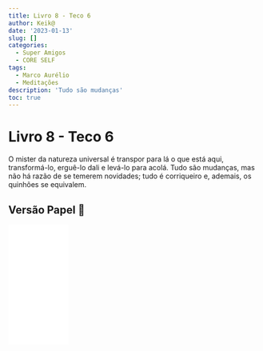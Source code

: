 ```yaml
---
title: Livro 8 - Teco 6
author: Keik@
date: '2023-01-13'
slug: []
categories:
  - Super Amigos
  - CORE SELF
tags:
  - Marco Aurélio
  - Meditações
description: 'Tudo são mudanças'
toc: true
---
```


# Livro 8 - Teco 6

O mister da natureza universal é transpor para lá o que está aqui, transformá-lo, erguê-lo dali e levá-lo para acolá. Tudo são mudanças, mas não há razão de se temerem novidades; tudo é corriqueiro e, ademais, os quinhões se equivalem.


## Versão Papel :book:
<iframe style="width:120px;height:240px;" marginwidth="0" marginheight="0" scrolling="no" frameborder="0" src="//ws-na.amazon-adsystem.com/widgets/q?ServiceVersion=20070822&OneJS=1&Operation=GetAdHtml&MarketPlace=BR&source=ss&ref=as_ss_li_til&ad_type=product_link&tracking_id=mundodekeika-20&language=pt_BR&marketplace=amazon&region=BR&placement=B092FVY4BB&asins=B092FVY4BB&linkId=37c5ec14221f61f811029aa88b520891&show_border=true&link_opens_in_new_window=true"></iframe>